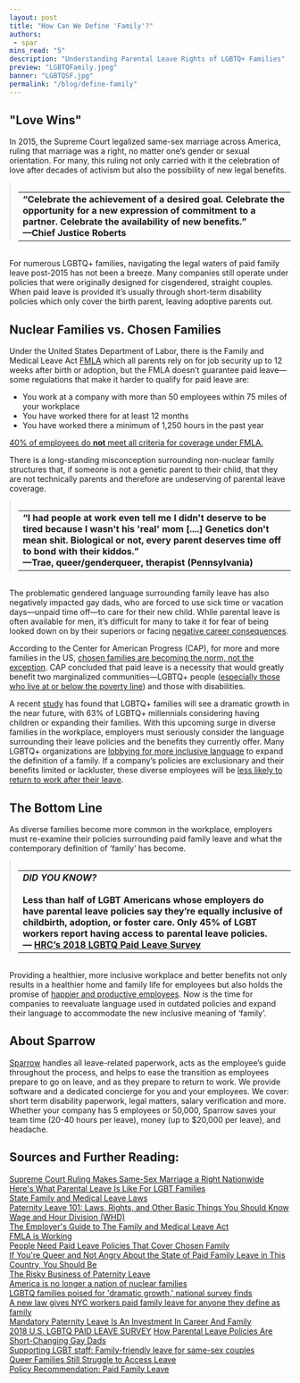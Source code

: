 ```yaml
---
layout: post
title: "How Can We Define 'Family'?"
authors:
 - spar
mins_read: "5"
description: "Understanding Parental Leave Rights of LGBTQ+ Families"
preview: "LGBTQFamily.jpeg"
banner: "LGBTQSF.jpg"
permalink: "/blog/define-family"
---
```


## "Love Wins"

In 2015, the Supreme Court legalized same-sex marriage across America, ruling that marriage was a right, no matter one’s gender or sexual orientation. For many, this ruling not only carried with it the celebration of love after decades of activism but also the possibility of new legal benefits.

<blockquote style="margin:auto;"><br />
  <table style="margin:auto;">
    <tr>
      <td><b>
        “Celebrate the achievement of a desired goal. Celebrate the opportunity for a new expression of commitment to a partner. <b>Celebrate the availability of new benefits</b>.”<br />
        —Chief Justice Roberts<br />
      </b></td>
    </tr>
  </table>
</blockquote><br />

For numerous LGBTQ+ families, navigating the legal waters of paid family leave post-2015 has not been a breeze. Many companies still operate under policies that were originally designed for cisgendered, straight couples. When paid leave is provided it’s usually through short-term disability policies which only cover the birth parent, leaving adoptive parents out.


## Nuclear Families vs. Chosen Families

Under the United States Department of Labor, there is the Family and Medical Leave Act [FMLA](https://www.dol.gov/whd/regs/compliance/whdfs28B.htm) which all parents rely on for job security up to 12 weeks after birth or adoption, but the FMLA doesn’t guarantee paid leave—some regulations that make it harder to qualify for paid leave are:



* You work at a company with more than 50 employees within 75 miles of your workplace
* You have worked there for at least 12 months
* You have worked there a minimum of 1,250 hours in the past year


[40% of employees do <b>not</b> meet all criteria for coverage under FMLA.](https://www.dol.gov/whd/fmla/survey/FMLA_Survey_factsheet.pdf)


There is a long-standing misconception surrounding non-nuclear family structures that, if someone is not a genetic parent to their child, that they are not technically parents and therefore  are undeserving of parental leave coverage.


<blockquote style="margin:auto;"><br />
  <table style="margin:auto;">
    <tr>
      <td><b>
        “I had people at work even tell me I didn't deserve to be tired because I wasn't his 'real' mom [....] Genetics don't mean shit. <b>Biological or not, every parent deserves time off to bond with their kiddos</b>.”<br />
        —Trae, queer/genderqueer, therapist (Pennsylvania)<br />
      </b></td>
    </tr>
  </table>
</blockquote><br />


The problematic gendered language surrounding family leave has also negatively impacted gay dads, who are forced to use sick time or vacation days—unpaid time off—to care for their new child. While parental leave is often available for men, it’s difficult for many to take it for fear of being looked down on by their superiors or facing [negative career consequences](https://www.theatlantic.com/business/archive/2013/12/the-risky-business-of-paternity-leave/282688/).


According to the Center for American Progress (CAP), for more and more families in the US, [chosen families are becoming the norm, not the exception](https://cdn.americanprogress.org/content/uploads/2017/10/26135206/UnmetCaregivingNeed-brief.pdf). CAP concluded that paid leave is a necessity that would greatly benefit two marginalized communities—LGBTQ+ people ([especially those who live at or below the poverty line](https://slate.com/human-interest/2018/02/even-after-gay-marriage-many-queer-families-cant-access-leave.html)) and those with disabilities.   



A recent [study](https://www.nbcnews.com/feature/nbc-out/lgbtq-families-poised-dramatic-growth-national-survey-finds-n968776) has found that LGBTQ+ families will see a dramatic growth in the near future, with 63% of LGBTQ+ millennials considering having children or expanding their families. With this upcoming surge in diverse families in the workplace, employers must seriously consider the language surrounding their leave policies and the benefits they currently offer. Many LGBTQ+ organizations are [lobbying for more inclusive language](https://www.nbcnews.com/feature/nbc-out/lgbtq-families-poised-dramatic-growth-national-survey-finds-n968776) to expand the definition of a family. If a company’s policies are exclusionary and their benefits limited or lackluster, these diverse employees will be [less likely to return to work after their leave](https://www.workingmother.com/third-moms-contemplate-quitting-when-they-return-to-work-even-after-long-maternity-leave).

## The Bottom Line

As diverse families become more common in the workplace, employers must re-examine their policies surrounding paid family leave and what the contemporary definition of ‘family’ has become.

<blockquote style="margin:auto;"><br />
  <table style="margin:auto;">
    <tr>
      <td><b>
        <i>DID YOU KNOW?</i>
        <br>
        <br><b>Less than half</b> of LGBT Americans whose employers do have parental leave policies say they’re equally inclusive of childbirth, adoption, or foster care. <b>Only 45% of LGBT workers report having access to parental leave policies</b>.<br />
        — <a href="https://assets2.hrc.org/files/assets/resources/2018-HRC-LGBTQ-Paid-Leave-Survey.pdf"> HRC’s 2018 LGBTQ Paid Leave Survey</a> <br />
      </b></td>
    </tr>
  </table>
</blockquote><br />

Providing a healthier, more inclusive workplace and better benefits not only results in a healthier home and family life for employees but also holds the promise of [happier and productive employees](https://www.personneltoday.com/hr/supporting-lgbt-staff-family-friendly-leave-for-same-sex-couples/). Now is the time for companies to reevaluate language used in outdated policies and expand their language to accommodate the new inclusive meaning of ‘family’.



## About Sparrow
[Sparrow](https://www.trysparrow.com) handles all leave-related paperwork, acts as the employee’s guide throughout the process, and helps to ease the transition as employees prepare to go on leave, and as they prepare to return to work. We provide software and a dedicated concierge for you and your employees. We cover: short term disability paperwork, legal matters, salary verification and more. Whether your company has 5 employees or 50,000, Sparrow saves your team time (20-40 hours per leave), money (up to $20,000 per leave), and headache.


## Sources and Further Reading:

[Supreme Court Ruling Makes Same-Sex Marriage a Right Nationwide](https://www.nytimes.com/2015/06/27/us/supreme-court-same-sex-marriage.html)  
[Here's What Parental Leave Is Like For LGBT Families](https://www.buzzfeednews.com/article/susiearmitage/this-is-what-its-like-to-take-parental-leave-when-youre-lgbt)  
[State Family and Medical Leave Laws](http://www.ncsl.org/research/labor-and-employment/state-family-and-medical-leave-laws.aspx)  
[Paternity Leave 101: Laws, Rights, and Other Basic Things You Should Know](https://fairygodboss.com/career-topics/paternity-leave-101-laws-rights-and-other-basic-things-you-should-know)  
[Wage and Hour Division (WHD)](https://www.dol.gov/whd/regs/compliance/whdfs28B.htm)
<br>
[The Employer's Guide to The Family and Medical Leave Act](https://www.dol.gov/whd/fmla/employerguide.pdf)
<br>
[FMLA is Working](https://www.dol.gov/whd/fmla/survey/FMLA_Survey_factsheet.pdf)
<br>
[People Need Paid Leave Policies That Cover Chosen Family](https://cdn.americanprogress.org/content/uploads/2017/10/26135206/UnmetCaregivingNeed-brief.pdf)
<br>
[If You're Queer and Not Angry About the State of Paid Family Leave in This Country, You Should Be](https://www.lambdalegal.org/blog/us_20171214_paid-family-leave-chosen-families)
<br>
[The Risky Business of Paternity Leave](https://www.dol.gov/whd/fmla/survey/FMLA_Survey_factsheet.pdf)
<br>
[America is no longer a nation of nuclear families](https://qz.com/440167/america-is-no-longer-a-nation-of-nuclear-families/)
<br>
[LGBTQ families poised for 'dramatic growth,' national survey finds](https://www.nbcnews.com/feature/nbc-out/lgbtq-families-poised-dramatic-growth-national-survey-finds-n968776)
<br>
[A new law gives NYC workers paid family leave for anyone they define as family](https://qz.com/work/1169666/lgbt-advocates-are-making-paid-leave-more-fair-for-everyone/)
<br>
[Mandatory Paternity Leave Is An Investment In Career And Family](https://www.huffingtonpost.ca/reva-seth/mandatory-paternity-leave_b_10525764.html)
<br>
[2018 U.S. LGBTQ PAID LEAVE SURVEY](https://assets2.hrc.org/files/assets/resources/2018-HRC-LGBTQ-Paid-Leave-Survey.pdf)
[How Parental Leave Policies Are Short-Changing Gay Dads](http://www.newnownext.com/how-parental-leave-policies-are-short-changing-gay-dads/10/2017/)
<br>
[Supporting LGBT staff: Family-friendly leave for same-sex couples](https://www.personneltoday.com/hr/supporting-lgbt-staff-family-friendly-leave-for-same-sex-couples/)
<br>
[Queer Families Still Struggle to Access Leave](https://slate.com/human-interest/2018/02/even-after-gay-marriage-many-queer-families-cant-access-leave.html)
<br>
[Policy Recommendation: Paid Family Leave](https://www.newamerica.org/in-depth/care-report/policy-recommendation-paid-family-leave/)
<br>
